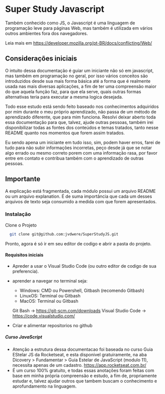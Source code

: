 # Super Study Javascript

  Também conhecido como JS, o Javascript é uma linguagem de programação leve para páginas Web, mas também é utilizada em vários outros ambientes fora dos navegadores.

   Leia mais em <https://developer.mozilla.org/pt-BR/docs/conflicting/Web/>

## Considerações iniciais

O intuito dessa documentação é guiar um iniciante não só em javascript, mas também em programação no geral, por isso vários conceitos são introduzidos desde sua mais forma básica até a forma que é realmente usada nas mais diversas aplicações, a fim de ter uma compreensão maior do que aquela função faz, para que ela serve, quais outras formas alternativas teria para executar a mesma logica desejada.

Todo esse estudo está sendo feito baseado nos conhecimentos adquiridos por mim durante o meu próprio aprendizado, não passa de um método de aprendizado diferente, que para mim funciona. Resolvi deixar aberto toda essa documentação para que, talvez, ajude outras pessoas, também irei disponibilizar todas as fontes dos conteúdos e temas tratados, tanto nesse README quanto nos momentos que forem assim tratados.

Eu sendo apena um iniciante em tudo isso, sim, podem haver erros, farei de tudo para não subir informações incorretas, peço desde já que se notar algo errado ou mesmo correto porem com uma informação rasa, por favor entre em contato e contribua também com o aprendizado de outras pessoas.

## Importante

 A explicação está fragmentada, cada módulo possui um arquivo README ou um arquivo explanation. É de suma importância que cada um desses arquivos de texto seja consumido a medida com que forem apresentados.

### Instalação

Clone o Projeto

```bash
  git clone git@github.com:jvdwere/SuperStudyJS.git
```

 Pronto, agora é só ir em seu editor de codigo e abrir a pasta do projeto.

#### Requisitos iniciais

* Apreder a usar o Visual Studio Code (ou outro editor de codigo de sua preferencia).
* aprender a navegar no terminal seja:
  * Windows: CMD ou Powershell, Gitbash (recomendo Gitbash)
  * LinuxOS: Terminal ou Gitbash
  * MacOS: Terminal ou Gitbash

  Git Bash -> <https://git-scm.com/downloads>
  Visual Studio Code -> <https://code.visualstudio.com/>
* Criar e alimentar repositorios no github

##### Curso JavaScript

* Atenção a estrutura dessa documentacao foi baseada no curso Guia EStelar JS da Rocketseat, e esta disponivel gratuiramente, na aba Dicovery > Fundamentar > Guia Estelar de JavaScript (modulo 11), necessita apenas de um cadastro.
    <https://app.rocketseat.com.br/>
* É um curso 100% gratuito, e todas essas anotações foram feitas com base em minha própria compreensão e estudo, a fim de, propriamente estudar e, talvez ajudar outros que tambem buscam o conhecimento e aprofundamento na linguagem.
